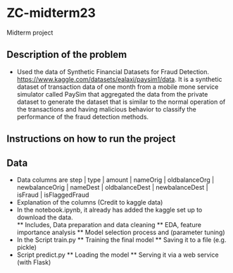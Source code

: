 # ZC-midterm23
Midterm project

## Description of the problem
* Used the data of Synthetic Financial Datasets for Fraud Detection. https://www.kaggle.com/datasets/ealaxi/paysim1/data. It is a synthetic dataset of transaction data of one month from a mobile mone service simulator called PaySim that aggregated the data from the private dataset to generate the dataset that is similar to the normal operation of the transactions and having malicious behavior to classify the performance of the fraud detection methods.

## Instructions on how to run the project

## Data
* Data columns are
  step |	type  |	amount  |	nameOrig  |	oldbalanceOrg  |	newbalanceOrig  |	nameDest  |	oldbalanceDest  |	newbalanceDest  |	isFraud  |	isFlaggedFraud
* Explanation of the columns (Credit to kaggle data)
* In the notebook.ipynb, it already has added the kaggle set up to download the data.   
  ** Includes, Data preparation and data cleaning
  ** EDA, feature importance analysis
  ** Model selection process and (parameter tuning)
* In the Script train.py 
  ** Training the final model
  **  Saving it to a file (e.g. pickle)  
* Script predict.py 
  ** Loading the model
  ** Serving it via a web service (with Flask)
